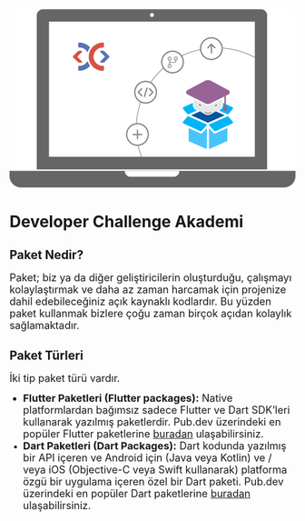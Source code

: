 ![logo](_media/cover.png ':size=450')

# Developer Challenge Akademi

## Paket Nedir?

<font size="4">Paket; biz ya da diğer geliştiricilerin oluşturduğu, çalışmayı kolaylaştırmak ve daha az zaman harcamak için projenize dahil edebileceğiniz açık kaynaklı kodlardır. Bu yüzden paket kullanmak bizlere çoğu zaman birçok açıdan kolaylık sağlamaktadır.</font> 

## Paket Türleri

<font size="4">İki tip paket türü vardır.
* **Flutter Paketleri (Flutter packages):** Native platformlardan bağımsız sadece Flutter ve Dart SDK’leri kullanarak yazılmış paketlerdir. 
Pub.dev üzerindeki en popüler Flutter paketlerine [buradan](https://pub.dev/packages?q=sdk%3Aflutter) ulaşabilirsiniz.
* **Dart Paketleri (Dart Packages):** Dart kodunda yazılmış bir API içeren ve Android için (Java veya Kotlin) ve / veya iOS (Objective-C veya Swift kullanarak) platforma özgü bir uygulama içeren özel bir Dart paketi. 
Pub.dev üzerindeki en popüler Dart paketlerine [buradan](https://pub.dev/packages?q=sdk%3Adart) ulaşabilirsiniz.</font> 

